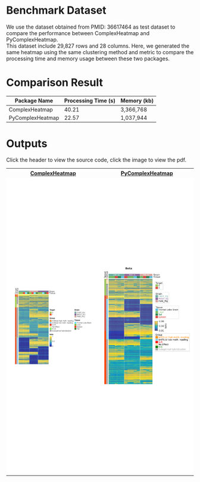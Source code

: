 # Benchmark Dataset
We use the dataset obtained from PMID: 36617464 as test dataset to compare the performance between ComplexHeatmap and PyComplexHeatmap.
<br>
This dataset include 29,827 rows and 28 columns. Here, we generated the same heatmap using the same clustering method and metric to compare the processing time and memory usage between these two packages.

# Comparison Result
| Package Name     | Processing Time (s) | Memory (kb) |
| ---------------- | ------------------- | ----------- |
| ComplexHeatmap   | 40.21               | 3,366,768   |
| PyComplexHeatmap | 22.57               | 1,037,944   |

# Outputs
Click the header to view the source code, click the image to view the pdf.
<table>
    <tr>
        <th><a href="heatmap.R">ComplexHeatmap</a></th>
        <th><a href="heatmap.py">PyComplexHeatmap</a></th>
    </tr>
    <tr style="height: 800px">
        <td style="width:33%; background-color:white;text-align:center; vertical-align:middle">
            <a href="ComplexHeatmap.pdf">
                <img src="ComplexHeatmap.png" title="ComplexHeatmap" align="center" width="375px">
            </a>
        </td>
        <td style="width:33%; background-color:white;text-align:center; vertical-align:middle">
            <a href="PyComplexHeatmap.pdf">
                <img src="PyComplexHeatmap.png" title="PyComplexHeatmap" align="center" width="375px">
            </a>
        </td>
    </tr>
</table>